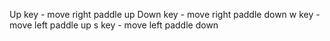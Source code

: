 Up key - move right paddle up
Down key - move  right paddle down
w key - move left paddle up
s key - move left paddle down

